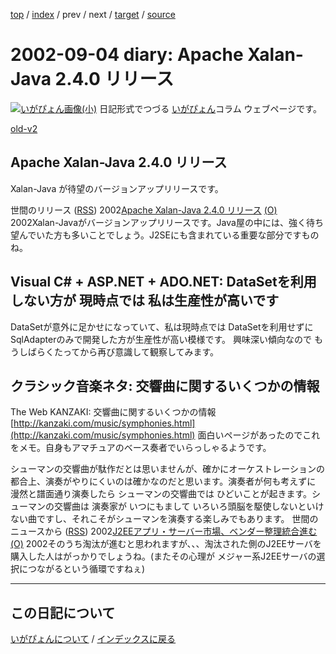 [top](https://igapyon.github.io/diary/) 
 / [index](https://igapyon.github.io/diary/2002/index.html) 
 / prev 
 / next 
 / [target](https://igapyon.github.io/diary/2002/ig020904.html) 
 / [source](https://github.com/igapyon/diary/blob/gh-pages/2002/ig020904.html.src.md) 

2002-09-04 diary: Apache Xalan-Java 2.4.0 リリース
=====================================================================================================
[![いがぴょん画像(小)](https://igapyon.github.io/diary/images/iga200306s.jpg "いがぴょん")](https://igapyon.github.io/diary/memo/memoigapyon.html) 日記形式でつづる [いがぴょん](https://igapyon.github.io/diary/memo/memoigapyon.html)コラム ウェブページです。

[old-v2](ig020904-orig.html)

## Apache Xalan-Java 2.4.0 リリース

Xalan-Java が待望のバージョンアップリリースです。







世間のリリース ([RSS](ig020904-release.xml)) 2002[Apache Xalan-Java 2.4.0 リリース](http://xml.apache.org/xalan-j/) [(O)](http://xml.apache.org/xalan-j/) 2002Xalan-Javaがバージョンアップリリースです。Java屋の中には、強く待ち望んでいた方も多いことでしょう。J2SEにも含まれている重要な部分ですものね。

## Visual C# + ASP.NET + ADO.NET: DataSetを利用しない方が 現時点では 私は生産性が高いです


DataSetが意外に足かせになっていて、私は現時点では DataSetを利用せずに SqlAdapterのみで開発した方が生産性が高い模様です。
興味深い傾向なので もうしばらくたってから再び意識して観察してみます。

## クラシック音楽ネタ: 交響曲に関するいくつかの情報

The Web KANZAKI: 交響曲に関するいくつかの情報
  [http://kanzaki.com/music/symphonies.html](http://kanzaki.com/music/symphonies.html)
  面白いページがあったのでこれをメモ。自身もアマチュアのベース奏者でいらっしゃるようです。


シューマンの交響曲が駄作だとは思いませんが、確かにオーケストレーションの都合上、演奏がやりにくいのは確かなのだと思います。演奏者が何も考えずに
漫然と譜面通り演奏したら シューマンの交響曲では ひどいことが起きます。シューマンの交響曲は
演奏家が いつにもまして いろいろ頭脳を駆使しないといけない曲ですし、それこそがシューマンを演奏する楽しみでもあります。
世間のニュースから ([RSS](ig020904-news.xml)) 2002[J2EEアプリ・サーバー市場、ベンダー整理統合進む](http://biztech.nikkeibp.co.jp/wcs/show/leaf/CID/onair/biztech/comp/204543) [(O)](http://biztech.nikkeibp.co.jp/wcs/show/leaf/CID/onair/biztech/comp/204543) 2002そのうち淘汰が進むと思われますが、、、淘汰された側のJ2EEサーバを購入した人はがっかりでしょうね。(またその心理が メジャー系J2EEサーバの選択につながるという循環ですねぇ)


----------------------------------------------------------------------------------------------------

## この日記について
[いがぴょんについて](https://igapyon.github.io/diary/memo/memoigapyon.html) / [インデックスに戻る](https://igapyon.github.io/diary/idxall.html)
